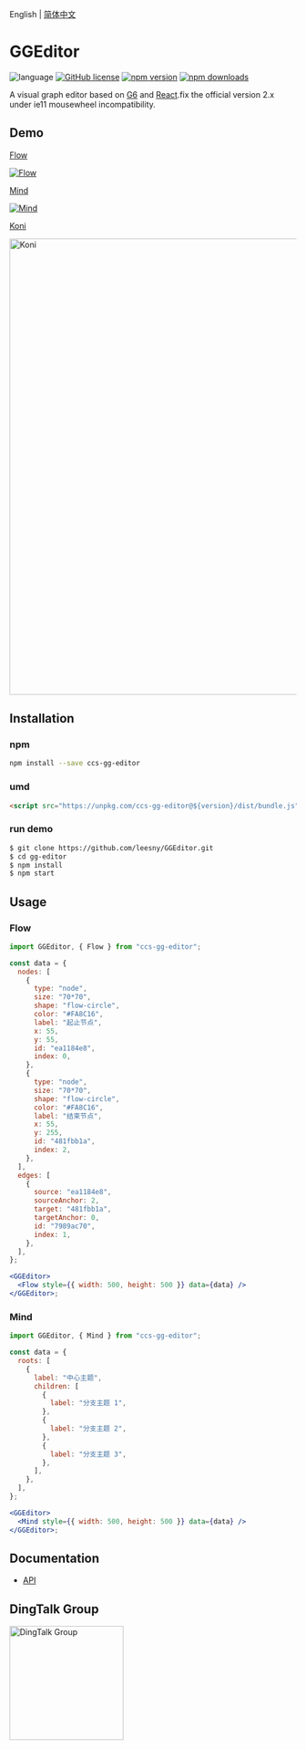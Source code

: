 English | [简体中文](README.zh-CN.md)

# GGEditor

![language](https://img.shields.io/badge/language-react-red.svg) [![GitHub license](https://img.shields.io/github/license/mashape/apistatus.svg)](https://github.com/leesny/GGEditor/blob/master/LICENSE)
[![npm version](https://img.shields.io/npm/v/ccs-gg-editor.svg)](https://www.npmjs.com/package/gg-editor)
[![npm downloads](https://img.shields.io/npm/dm/gg-editor.svg)](https://www.npmjs.com/package/ccs-gg-editor)

A visual graph editor based on [G6](https://github.com/antvis/g6) and [React](https://github.com/facebook/react).fix the official version 2.x under ie11 mousewheel incompatibility.

## Demo

[Flow](http://ggeditor.com/demo/#/flow)

[![Flow](https://img.alicdn.com/tfs/TB1cl0LyAzoK1RjSZFlXXai4VXa-800-407.gif)](http://ggeditor.com/demo/#/flow)

[Mind](http://ggeditor.com/demo/#/mind)

[![Mind](https://img.alicdn.com/tfs/TB1Qed2yxjaK1RjSZFAXXbdLFXa-800-467.gif)](http://ggeditor.com/demo/#/mind)

[Koni](http://ggeditor.com/demo/#/koni)

[<img src="https://img.alicdn.com/tfs/TB1vWxUyAvoK1RjSZFwXXciCFXa-1920-1003.png" alt="Koni" width="800">](http://ggeditor.com/demo/#/koni)

## Installation

### npm

```sh
npm install --save ccs-gg-editor
```

### umd

```html
<script src="https://unpkg.com/ccs-gg-editor@${version}/dist/bundle.js"></script>
```

### run demo

```sh
$ git clone https://github.com/leesny/GGEditor.git
$ cd gg-editor
$ npm install
$ npm start
```

## Usage

### Flow

```jsx
import GGEditor, { Flow } from "ccs-gg-editor";

const data = {
  nodes: [
    {
      type: "node",
      size: "70*70",
      shape: "flow-circle",
      color: "#FA8C16",
      label: "起止节点",
      x: 55,
      y: 55,
      id: "ea1184e8",
      index: 0,
    },
    {
      type: "node",
      size: "70*70",
      shape: "flow-circle",
      color: "#FA8C16",
      label: "结束节点",
      x: 55,
      y: 255,
      id: "481fbb1a",
      index: 2,
    },
  ],
  edges: [
    {
      source: "ea1184e8",
      sourceAnchor: 2,
      target: "481fbb1a",
      targetAnchor: 0,
      id: "7989ac70",
      index: 1,
    },
  ],
};

<GGEditor>
  <Flow style={{ width: 500, height: 500 }} data={data} />
</GGEditor>;
```

### Mind

```jsx
import GGEditor, { Mind } from "ccs-gg-editor";

const data = {
  roots: [
    {
      label: "中心主题",
      children: [
        {
          label: "分支主题 1",
        },
        {
          label: "分支主题 2",
        },
        {
          label: "分支主题 3",
        },
      ],
    },
  ],
};

<GGEditor>
  <Mind style={{ width: 500, height: 500 }} data={data} />
</GGEditor>;
```

## Documentation

- [API](/docs/README.md#api)

## DingTalk Group

[<img src="https://img.alicdn.com/tfs/TB1AWhRywHqK1RjSZJnXXbNLpXa-1242-1602.jpg" alt="DingTalk Group" width="200">](https://qr.dingtalk.com/action/joingroup?code=v1,k1,PSFRQbatttuFXEJhDNG1P4CMMUI1+sUDO5MZr3gjhqk=&_dt_no_comment=1&origin=11)
